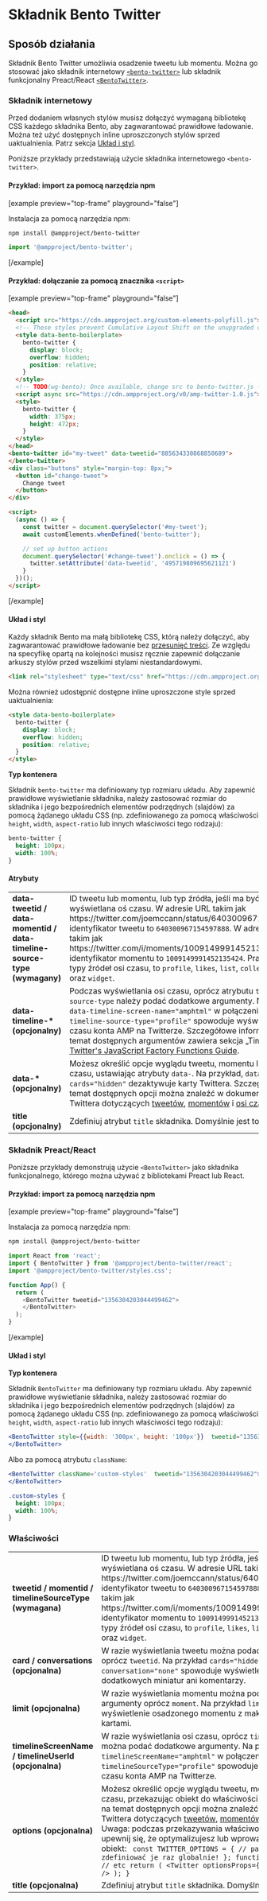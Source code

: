 # Składnik Bento Twitter

## Sposób działania

Składnik Bento Twitter umożliwia osadzenie tweetu lub momentu. Można go stosować jako składnik internetowy [`<bento-twitter>`](#web-component) lub składnik funkcjonalny Preact/React [`<BentoTwitter>`](#preactreact-component).

### Składnik internetowy

Przed dodaniem własnych stylów musisz dołączyć wymaganą bibliotekę CSS każdego składnika Bento, aby zagwarantować prawidłowe ładowanie. Można też użyć dostępnych inline uproszczonych stylów sprzed uaktualnienia. Patrz sekcja [Układ i styl](#layout-and-style).

Poniższe przykłady przedstawiają użycie składnika internetowego `<bento-twitter>`.

#### Przykład: import za pomocą narzędzia npm

[example preview="top-frame" playground="false"]

Instalacja za pomocą narzędzia npm:

```sh
npm install @ampproject/bento-twitter
```

```javascript
import '@ampproject/bento-twitter';
```

[/example]

#### Przykład: dołączanie za pomocą znacznika `<script>`

[example preview="top-frame" playground="false"]

```html
<head>
  <script src="https://cdn.ampproject.org/custom-elements-polyfill.js"></script>
  <!-- These styles prevent Cumulative Layout Shift on the unupgraded custom element -->
  <style data-bento-boilerplate>
    bento-twitter {
      display: block;
      overflow: hidden;
      position: relative;
    }
  </style>
  <!-- TODO(wg-bento): Once available, change src to bento-twitter.js -->
  <script async src="https://cdn.ampproject.org/v0/amp-twitter-1.0.js"></script>
  <style>
    bento-twitter {
      width: 375px;
      height: 472px;
    }
  </style>
</head>
<bento-twitter id="my-tweet" data-tweetid="885634330868850689">
</bento-twitter>
<div class="buttons" style="margin-top: 8px;">
  <button id="change-tweet">
    Change tweet
  </button>
</div>

<script>
  (async () => {
    const twitter = document.querySelector('#my-tweet');
    await customElements.whenDefined('bento-twitter');

    // set up button actions
    document.querySelector('#change-tweet').onclick = () => {
      twitter.setAttribute('data-tweetid', '495719809695621121')
    }
  })();
</script>
```

[/example]

#### Układ i styl

Każdy składnik Bento ma małą bibliotekę CSS, którą należy dołączyć, aby zagwarantować prawidłowe ładowanie bez [przesunięć treści](https://web.dev/cls/). Ze względu na specyfikę opartą na kolejności musisz ręcznie zapewnić dołączanie arkuszy stylów przed wszelkimi stylami niestandardowymi.

```html
<link rel="stylesheet" type="text/css" href="https://cdn.ampproject.org/v0/amp-twitter-1.0.css">
```

Można również udostępnić dostępne inline uproszczone style sprzed uaktualnienia:

```html
<style data-bento-boilerplate>
  bento-twitter {
    display: block;
    overflow: hidden;
    position: relative;
  }
</style>
```

**Typ kontenera**

Składnik `bento-twitter` ma definiowany typ rozmiaru układu. Aby zapewnić prawidłowe wyświetlanie składnika, należy zastosować rozmiar do składnika i jego bezpośrednich elementów podrzędnych (slajdów) za pomocą żądanego układu CSS (np. zdefiniowanego za pomocą właściwości `height`, `width`, `aspect-ratio` lub innych właściwości tego rodzaju):

```css
bento-twitter {
  height: 100px;
  width: 100%;
}
```

#### Atrybuty

<table>
  <tr>
    <td width="40%"><strong>data-tweetid / data-momentid / data-timeline-source-type (wymagany)</strong></td>
    <td>ID tweetu lub momentu, lub typ źródła, jeśli ma być wyświetlana oś czasu. W adresie URL takim jak https://twitter.com/joemccann/status/640300967154597888 identyfikator tweetu to <code>640300967154597888</code>. W adresie URL takim jak https://twitter.com/i/moments/1009149991452135424 identyfikator momentu to <code>1009149991452135424</code>. Prawidłowe typy źródeł osi czasu, to <code>profile</code>, <code>likes</code>, <code>list</code>, <code>collection</code>, <code>url</code> oraz <code>widget</code>.</td>
  </tr>
  <tr>
    <td width="40%"><strong>data-timeline-* (opcjonalny)</strong></td>
    <td>Podczas wyświetlania osi czasu, oprócz atrybutu <code>timeline-source-type</code> należy podać dodatkowe argumenty. Na przykład <code>data-timeline-screen-name="amphtml"</code> w połączeniu z <code>data-timeline-source-type="profile"</code> spowoduje wyświetlenie osi czasu konta AMP na Twitterze. Szczegółowe informacje na temat dostępnych argumentów zawiera sekcja „Timelines” w <a href="https://developer.twitter.com/en/docs/twitter-for-websites/javascript-api/guides/scripting-factory-functions">Twitter's JavaScript Factory Functions Guide</a>.</td>
  </tr>
  <tr>
    <td width="40%"><strong>data-* (opcjonalny)</strong></td>
    <td>Możesz określić opcje wyglądu tweetu, momentu lub Osi czasu, ustawiając atrybuty <code>data-</code>. Na przykład, <code>data-cards="hidden"</code> dezaktywuje karty Twittera. Szczegóły na temat dostępnych opcji można znaleźć w dokumentach Twittera dotyczących <a href="https://developer.twitter.com/en/docs/twitter-for-websites/embedded-tweets/guides/embedded-tweet-parameter-reference">tweetów</a>, <a href="https://developer.twitter.com/en/docs/twitter-for-websites/moments/guides/parameter-reference0">momentów</a> i <a href="https://developer.twitter.com/en/docs/twitter-for-websites/timelines/guides/parameter-reference">osi czasu</a>.</td>
  </tr>
   <tr>
    <td width="40%"><strong>title (opcjonalny)</strong></td>
    <td>Zdefiniuj atrybut <code>title</code> składnika. Domyślnie jest to <code>Twitter</code>.</td>
  </tr>
</table>

### Składnik Preact/React

Poniższe przykłady demonstrują użycie `<BentoTwitter>` jako składnika funkcjonalnego, którego można używać z bibliotekami Preact lub React.

#### Przykład: import za pomocą narzędzia npm

[example preview="top-frame" playground="false"]

Instalacja za pomocą narzędzia npm:

```sh
npm install @ampproject/bento-twitter
```

```javascript
import React from 'react';
import { BentoTwitter } from '@ampproject/bento-twitter/react';
import '@ampproject/bento-twitter/styles.css';

function App() {
  return (
    <BentoTwitter tweetid="1356304203044499462">
    </BentoTwitter>
  );
}
```

[/example]

#### Układ i styl

**Typ kontenera**

Składnik `BentoTwitter` ma definiowany typ rozmiaru układu. Aby zapewnić prawidłowe wyświetlanie składnika, należy zastosować rozmiar do składnika i jego bezpośrednich elementów podrzędnych (slajdów) za pomocą żądanego układu CSS (np. zdefiniowanego za pomocą właściwości `height`, `width`, `aspect-ratio` lub innych właściwości tego rodzaju):

```jsx
<BentoTwitter style={{width: '300px', height: '100px'}}  tweetid="1356304203044499462">
</BentoTwitter>
```

Albo za pomocą atrybutu `className`:

```jsx
<BentoTwitter className='custom-styles'  tweetid="1356304203044499462">
</BentoTwitter>
```

```css
.custom-styles {
  height: 100px;
  width: 100%;
}
```

### Właściwości

<table>
  <tr>
    <td width="40%"><strong>tweetid / momentid / timelineSourceType (wymagana)</strong></td>
    <td>ID tweetu lub momentu, lub typ źródła, jeśli ma być wyświetlana oś czasu. W adresie URL takim jak https://twitter.com/joemccann/status/640300967154597888 identyfikator tweetu to <code>640300967154597888</code>. W adresie URL takim jak https://twitter.com/i/moments/1009149991452135424 identyfikator momentu to <code>1009149991452135424</code>. Prawidłowe typy źródeł osi czasu, to <code>profile</code>, <code>likes</code>, <code>list</code>, <code>collection</code>, <code>url</code> oraz <code>widget</code>.</td>
  </tr>
  <tr>
    <td width="40%"><strong>card / conversations (opcjonalna)</strong></td>
    <td>W razie wyświetlania tweetu można podać dalsze argumenty oprócz <code>tweetid</code>. Na przykład <code>cards="hidden"</code> w połączeniu z <code>conversation="none"</code> spowoduje wyświetlenie tweetu bez dodatkowych miniatur ani komentarzy.</td>
  </tr>
  <tr>
    <td width="40%"><strong>limit (opcjonalna)</strong></td>
    <td>W razie wyświetlania momentu można podać dodatkowe argumenty oprócz <code>moment</code>. Na przykład <code>limit="5"</code> spowoduje wyświetlenie osadzonego momentu z maksymalnie pięcioma kartami.</td>
  </tr>
  <tr>
    <td width="40%"><strong>timelineScreenName / timelineUserId (opcjonalna)</strong></td>
    <td>W razie wyświetlania osi czasu, oprócz <code>timelineSourceType</code> można podać dodatkowe argumenty. Na przykład <code>timelineScreenName="amphtml"</code> w połączeniu z <code>timelineSourceType="profile"</code> spowoduje wyświetlenie osi czasu konta AMP na Twitterze.</td>
  </tr>
  <tr>
    <td width="40%"><strong>options (opcjonalna)</strong></td>
    <td>Możesz określić opcje wyglądu tweetu, momentu lub osi czasu, przekazując obiekt do właściwości <code>options</code>. Szczegóły na temat dostępnych opcji można znaleźć w dokumentach Twittera dotyczących <a href="https://developer.twitter.com/en/docs/twitter-for-websites/embedded-tweets/guides/embedded-tweet-parameter-reference">tweetów</a>, <a href="https://developer.twitter.com/en/docs/twitter-for-websites/moments/guides/parameter-reference0">momentów</a> i <a href="https://developer.twitter.com/en/docs/twitter-for-websites/timelines/guides/parameter-reference">dla osi czasu</a>. Uwaga: podczas przekazywania właściwości „options” upewnij się, że optymalizujesz lub wprowadzasz do pamięci obiekt: <code> const TWITTER_OPTIONS = { // pamiętaj, aby zdefiniować je raz globalnie! }; function MyComponent() { // etc return ( &lt;Twitter optionsProps={TWITTER_OPTIONS} /&gt; ); }</code>
</td>
  </tr>
   <tr>
    <td width="40%"><strong>title (opcjonalna)</strong></td>
    <td>Zdefiniuj atrybut <code>title</code> składnika. Domyślnie jest to <code>Twitter</code>.</td>
  </tr>
</table>
